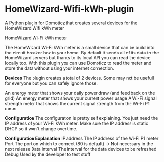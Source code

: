 # HomeWizard-Wifi-kWh-plugin
A Python plugin for Domoticz that creates several devices for the HomeWizard Wifi kWh meter

HomeWizard Wi-Fi kWh meter

The HomeWizard Wi-Fi kWh meter is a small device that can be build  into the circuit breaker box in your home. By default it sends all of its data to the HomeWizard servers but thanks to its local API you can read the device locally too. With this plugin you can use Domoticz to read the meter and store the data without using your internet connection.

**Devices**
The plugin creates a total of 2 devices. Some may not be usefull for everyone but you can safely ignore those.

An energy meter that shows your daily power draw (and feed back on the grid)
An energy meter that shows your current power usage
A Wi-Fi signal strength meter that shows the current signal strength from the Wi-Fi P1 meter

**Configuration**
The configuration is pretty self explaining. You just need the IP address of your Wi-Fi kWh meter. Make sure the IP address is static DHCP so it won't change over time.

**Configuration	Explanation**
IP address	The IP address of the Wi-Fi P1 meter
Port	The port on which to connect (80 is default) -> Not necessary in the next release
Data interval	The interval for the data devices to be refreshed
Debug	Used by the developer to test stuff
